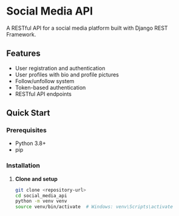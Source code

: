 # Social Media API

A RESTful API for a social media platform built with Django REST Framework.

## Features

- User registration and authentication
- User profiles with bio and profile pictures
- Follow/unfollow system
- Token-based authentication
- RESTful API endpoints

## Quick Start

### Prerequisites
- Python 3.8+
- pip

### Installation

1. **Clone and setup**
   ```bash
   git clone <repository-url>
   cd social_media_api
   python -m venv venv
   source venv/bin/activate  # Windows: venv\Scripts\activate